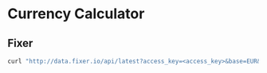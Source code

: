 # Currency Calculator

## Fixer

```bash
curl "http://data.fixer.io/api/latest?access_key=<access_key>&base=EUR&symbols=USD,RUB"
```